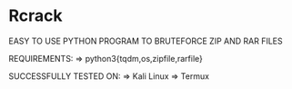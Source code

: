 # Rcrack
EASY TO USE PYTHON PROGRAM TO BRUTEFORCE ZIP AND RAR FILES

REQUIREMENTS:
=>  python3{tqdm,os,zipfile,rarfile}

SUCCESSFULLY TESTED ON:
=>  Kali Linux
=>  Termux
